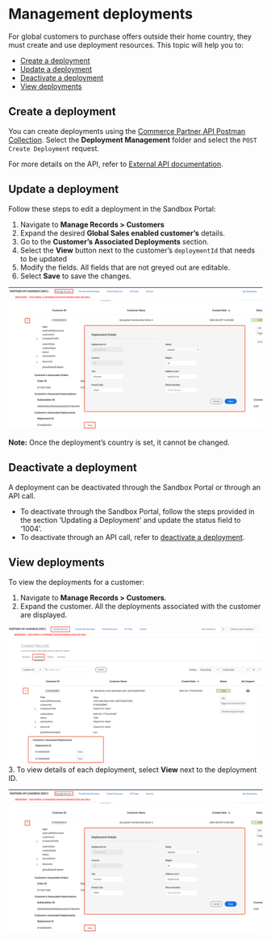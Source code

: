 # Management deployments

For global customers to purchase offers outside their home country, they must create and use deployment resources. This topic will help you to:

- [Create a deployment](#create-a-deployment)
- [Update a deployment](#update-a-deployment)
- [Deactivate a deployment](#deactivate-a-deployment)
- [View deployments](#view-deployments)

## Create a deployment

You can create deployments using the [Commerce Partner API Postman Collection](https://adobe.sharepoint.com/sites/VIPMarketplacePartners/PreRelease%20Materials/Forms/AllItems.aspx?csf=1&web=1&e=YyIk9K&CID=711c91d7-47d9-4d68-b83b-c15c1abbd860&FolderCTID=0x01200089886E87F1725140BF9E471CF714C925&id=%2Fsites%2FVIPMarketplacePartners%2FPreRelease+Materials%2FTechnical+Assets). Select the **Deployment Management** folder and select the `POST Create Deployment` request.

For more details on the API, refer to  [External API documentation](/src/pages/docs/index.md).

## Update a deployment

Follow these steps to edit a deployment in the Sandbox Portal:

1. Navigate to **Manage Records > Customers**
2. Expand the desired **Global Sales enabled customer’s** details.
3. Go to the **Customer’s Associated Deployments** section.
4. Select the **View** button next to the customer’s `deploymentId` that needs to be updated
5. Modify the fields. All fields that are not greyed out are editable.
6. Select **Save** to save the changes.

![Editing a deployment from the Sandbox Portal](/src/pages/sandbox/image/edit_deployment.png)

**Note:** Once the deployment’s country is set, it cannot be changed.

## Deactivate a deployment

A deployment can be deactivated through the Sandbox Portal or through an  API call.

- To deactivate through the Sandbox Portal, follow the steps provided in the section ‘Updating a Deployment’ and update the status field to ‘1004’.
- To deactivate through an API call, refer to [deactivate a deployment](/src/pages/docs/deployment_management/update_deployment.md).

## View deployments

To view the deployments for a customer:

1. Navigate to **Manage Records > Customers**.
2. Expand the customer. All the deployments associated with the customer are displayed.

![Viewing customer's associated deployments in Sandbox Portal](/src/pages/sandbox/image/deployment2.png)
3. To view details of each deployment, select **View** next to the deployment ID.

![Viewing each deployment's details](/src/pages/sandbox/image/deployment3.png)
